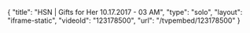 {
    "title": "HSN | Gifts for Her 10.17.2017 - 03 AM",
    "type": "solo",
    "layout": "iframe-static",
    "videoId": "123178500",
    "url": "\/tvpembed\/123178500"
}